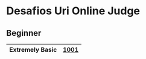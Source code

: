 # Desafios Uri Online Judge 
## Beginner

| Extremely Basic | [**1001**](https://github.com/KalebeSantana/URI-DESAFIOS/blob/main/Beginner/Uri1001/Uri1001/Program.cs) |
| --- | --- |
